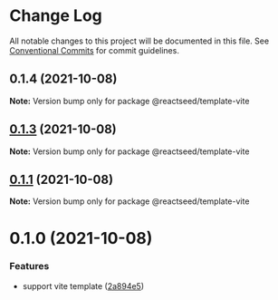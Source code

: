 # Change Log

All notable changes to this project will be documented in this file.
See [Conventional Commits](https://conventionalcommits.org) for commit guidelines.

## 0.1.4 (2021-10-08)

**Note:** Version bump only for package @reactseed/template-vite





## [0.1.3](https://github.com/reactseed/reactseed/compare/@reactseed/template-vite@0.1.1...@reactseed/template-vite@0.1.3) (2021-10-08)

**Note:** Version bump only for package @reactseed/template-vite





## [0.1.1](https://github.com/reactseed/reactseed/compare/@reactseed/template-vite@0.1.0...@reactseed/template-vite@0.1.1) (2021-10-08)

**Note:** Version bump only for package @reactseed/template-vite





# 0.1.0 (2021-10-08)


### Features

* support vite template ([2a894e5](https://github.com/reactseed/reactseed/commit/2a894e5630763879b2c939356c420f12e7404215))
